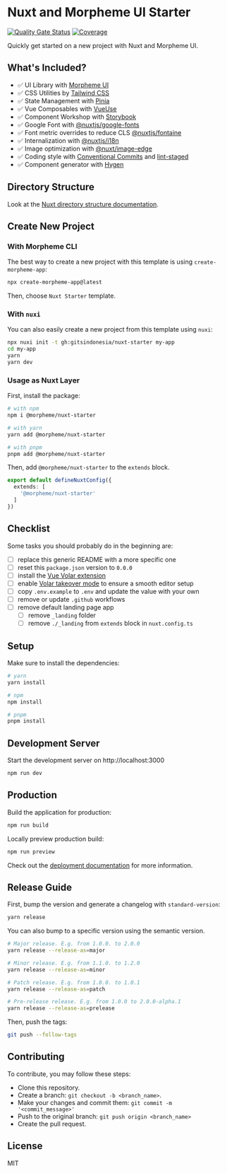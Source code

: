 # Nuxt and Morpheme UI Starter

[![Quality Gate Status](https://sonar.gits.id/api/project_badges/measure?project=nuxt-starter&metric=alert_status&token=sqb_1e0de59e286dc2678fdc8e0f67ad6c2f99e20aac)](https://sonar.gits.id/dashboard?id=nuxt-starter)
[![Coverage](https://sonar.gits.id/api/project_badges/measure?project=nuxt-starter&metric=coverage&token=sqb_1e0de59e286dc2678fdc8e0f67ad6c2f99e20aac)](https://sonar.gits.id/dashboard?id=nuxt-starter)

Quickly get started on a new project with Nuxt and Morpheme UI.

## What's Included?

- ✅ UI Library with [Morpheme UI](https://gitsindonesia.github.io/ui-component/)
- ✅ CSS Utilities by [Tailwind CSS](https://tailwindcss.com/)
- ✅ State Management with [Pinia](https://pinia.vuejs.org/)
- ✅ Vue Composables with [VueUse](https://vueuse.org/)
- ✅ Component Workshop with [Storybook](https://storybook.js.org/)
- ✅ Google Font with [@nuxtjs/google-fonts](https://github.com/nuxt-community/google-fonts-module)
- ✅ Font metric overrides to reduce CLS [@nuxtjs/fontaine](https://github.com/nuxt-modules/fontaine)
- ✅ Internalization with [@nuxtjs/i18n](https://i18n.nuxtjs.org/)
- ✅ Image optimization with [@nuxt/image-edge](https://v1.image.nuxtjs.org/)
- ✅ Coding style with [Conventional Commits](https://www.conventionalcommits.org/en/v1.0.0/) and [lint-staged](https://github.com/okonet/lint-staged)
- ✅ Component generator with [Hygen](https://www.hygen.io/)

## Directory Structure

Look at the [Nuxt directory structure documentation](https://nuxt.com/docs/guide/directory-structure/nuxt).

## Create New Project

### With Morpheme CLI

The best way to create a new project with this template is using `create-morpheme-app`:

```bash
npx create-morpheme-app@latest
```

Then, choose `Nuxt Starter` template.

### With `nuxi`

You can also easily create a new project from this template using `nuxi`:

```bash
npx nuxi init -t gh:gitsindonesia/nuxt-starter my-app
cd my-app
yarn
yarn dev
```


### Usage as Nuxt Layer

First, install the package:

```bash
# with npm
npm i @morpheme/nuxt-starter

# with yarn
yarn add @morpheme/nuxt-starter

# with pnpm
pnpm add @morpheme/nuxt-starter
```

Then, add `@morpheme/nuxt-starter` to the `extends` block.

```ts
export default defineNuxtConfig({
  extends: [
    '@morpheme/nuxt-starter'
  ]
})
```

## Checklist

Some tasks you should probably do in the beginning are:

- [ ] replace this generic README with a more specific one
- [ ] reset this `package.json` version to `0.0.0`
- [ ] install the [Vue Volar extension](https://marketplace.visualstudio.com/items?itemName=Vue.volar)
- [ ] enable [Volar takeover mode](https://nuxt.com/docs/getting-started/installation#prerequisites) to ensure a smooth editor setup
- [ ] copy `.env.example` to `.env` and update the value with your own
- [ ] remove or update `.github` workflows
- [ ] remove default landing page app
  - [ ] remove `_landing` folder
  - [ ] remove `./_landing` from `extends` block in `nuxt.config.ts`

## Setup

Make sure to install the dependencies:

```bash
# yarn
yarn install

# npm
npm install

# pnpm
pnpm install
```

## Development Server

Start the development server on http://localhost:3000

```bash
npm run dev
```

## Production

Build the application for production:

```bash
npm run build
```

Locally preview production build:

```bash
npm run preview
```

Check out the [deployment documentation](https://nuxt.com/docs/getting-started/deployment#presets) for more information.

## Release Guide

First, bump the version and generate a changelog with `standard-version`:

```bash
yarn release
```

You can also bump to a specific version using the semantic version.

```bash
# Major release. E.g. from 1.0.0. to 2.0.0
yarn release --release-as=major

# Minor release. E.g. from 1.1.0. to 1.2.0
yarn release --release-as=minor

# Patch release. E.g. from 1.0.0. to 1.0.1
yarn release --release-as=patch

# Pre-release release. E.g. from 1.0.0 to 2.0.0-alpha.1
yarn release --release-as=prelease
```

Then, push the tags:

```bash
git push --follow-tags
```

## Contributing

To contribute, you may follow these steps:

- Clone this repository.
- Create a branch: `git checkout -b <branch_name>`.
- Make your changes and commit them: `git commit -m '<commit_message>'`
- Push to the original branch: `git push origin <branch_name>`
- Create the pull request.

## License

MIT